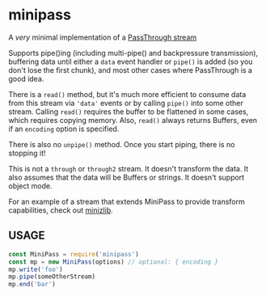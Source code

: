 # minipass

A _very_ minimal implementation of a [PassThrough
stream](https://nodejs.org/api/stream.html#stream_class_stream_passthrough)

Supports pipe()ing (including multi-pipe() and backpressure
transmission), buffering data until either a `data` event handler or
`pipe()` is added (so you don't lose the first chunk), and most other
cases where PassThrough is a good idea.

There is a `read()` method, but it's much more efficient to consume
data from this stream via `'data'` events or by calling `pipe()` into
some other stream.  Calling `read()` requires the buffer to be
flattened in some cases, which requires copying memory.  Also,
`read()` always returns Buffers, even if an `encoding` option is
specified.

There is also no `unpipe()` method.  Once you start piping, there is
no stopping it!

This is not a `through` or `through2` stream.  It doesn't transform
the data.  It also assumes that the data will be Buffers or strings.
It doesn't support object mode.

For an example of a stream that extends MiniPass to provide transform
capabilities, check out [minizlib](http://npm.im/minizlib).

## USAGE

```js
const MiniPass = require('minipass')
const mp = new MiniPass(options) // optional: { encoding }
mp.write('foo')
mp.pipe(someOtherStream)
mp.end('bar')
```
